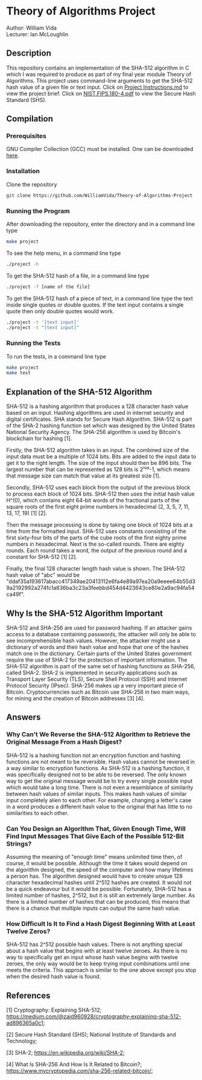# Theory of Algorithms Project
Author: William Vida <br>
Lecturer: Ian McLoughlin

## Description
This repository contains an implementation of the SHA-512 algorithm in C which I was required to produce as part of my final year module Theory of Algorithms. This project uses command-line arguments to get the SHA-512 hash value of a given file or text input. Click on [Project Instructions.md](Project%20Instructions.md) to view the project brief. Click on [NIST.FIPS.180-4.pdf](NIST.FIPS.180-4.pdf) to view the Secure Hash Standard (SHS).

## Compilation
### Prerequisites
GNU Compiler Collection (GCC) must be installed. One can be downloaded [here](https://gcc.gnu.org/).

### Installation
Clone the repository
```sh
git clone https://github.com/WilliamVida/Theory-of-Algorithms-Project
```

### Running the Program
After downloading the repository, enter the directory and in a command line type
```sh
make project
```
To see the help menu, in a command line type
```sh
./project -h
```
To get the SHA-512 hash of a file, in a command line type
```sh
./project -f [name of the file]
```
To get the SHA-512 hash of a piece of text,  in a command line type the text inside single quotes or double quotes. If the text input contains a single quote then only double quotes would work.
```sh
./project -t '[text input]'
./project -t "[text input]"
```

### Running the Tests
To run the tests, in a command line type
```sh
make project
make test
```

## Explanation of the SHA-512 Algorithm
SHA-512 is a hashing algorithm that produces a 128 character hash value based on an input. Hashing algorithms are used in internet security and digital certificates. SHA stands for Secure Hash Algorithm. SHA-512 is part of the SHA-2 hashing function set which was designed by the United States National Security Agency. The SHA-256 algorithm is used by Bitcoin's blockchain for hashing [1].

Firstly, the SHA-512 algorithm takes in an input. The combined size of the input data must be a multiple of 1024 bits. Bits are added to the input data to get it to the right length. The size of the input should then be 896 bits. The largest number that can be represented as 128 bits is 2¹²⁸-1, which means that message size can match that value at its greatest size [1].

Secondly, SHA-512 uses each block from the output of the previous block to process each block of 1024 bits. SHA-512 then uses the initial hash value H^(0), which contains eight 64-bit words of the fractional parts of the square roots of the first eight prime numbers in hexadecimal (2, 3, 5, 7, 11, 13, 17, 19) [1] [2].

Then the message processing is done by taking one block of 1024 bits at a time from the formatted input. SHA-512 uses constants consisting of the first sixty-four bits of the parts of the cube roots of the first eighty prime numbers in hexadecimal. Next is the so-called rounds. There are eighty rounds. Each round takes a word, the output of the previous round and a constant for SHA-512 [1] [2].

Finally, the final 128 character length hash value is shown. The SHA-512 hash value of "abc" would be "ddaf35a193617abacc417349ae20413112e6fa4e89a97ea20a9eeee64b55d39a2192992a274fc1a836ba3c23a3feebbd454d4423643ce80e2a9ac94fa54ca49f".

## Why Is the SHA-512 Algorithm Important
SHA-512 and SHA-256 are used for password hashing. If an attacker gains access to a database containing passwords, the attacker will only be able to see incomprehensible hash values. However, the attacker might use a dictionary of words and their hash value and hope that one of the hashes match one in the dictionary. Certain parts of the United States government require the use of SHA-2 for the protection of important information. The SHA-512 algorithm is part of the same set of hashing functions as SHA-256, called SHA-2. SHA-2 is implemented in security applications such as Transport Layer Security (TLS), Secure Shell Protocol (SSH) and Internet Protocol Security (IPsec). SHA-256 makes up a very important piece of Bitcoin.  Cryptocurrencies such as Bitcoin use SHA-256 in two main ways, for mining and the creation of Bitcoin addresses [3] [4]. 

## Answers
### Why Can't We Reverse the SHA-512 Algorithm to Retrieve the Original Message From a Hash Digest?
SHA-512 is a hashing function not an encryption function and hashing functions are not meant to be reversible. Hash values cannot be reversed in a way similar to encryption functions. As SHA-512 is a hashing function, it was specifically designed not to be able to be reversed. The only known way to get the original message would be to try every single possible input which would take a long time. There is not even a resemblance of similarity between hash values of similar inputs. This makes hash values of similar input completely alien to each other. For example, changing a letter's case in a word produces a different hash value to the original that has little to no similarities to each other.

### Can You Design an Algorithm That, Given Enough Time, Will Find Input Messages That Give Each of the Possible 512-Bit Strings?
Assuming the meaning of "enough time" means unlimited time then, of course, it would be possible. Although the time it takes would depend on the algorithm designed, the speed of the computer and how many lifetimes a person has. The algorithm designed would have to create unique 128 character hexadecimal hashes until 2^512 hashes are created. It would not be a quick endeavour but it would be possible. Fortunately, SHA-512 has a limited number of hashes, 2^512, but it is still an extremely large number. As there is a limited number of hashes that can be produced, this means that there is a chance that multiple inputs can output the same hash value.

### How Difficult Is It to Find a Hash Digest Beginning With at Least Twelve Zeros?
SHA-512 has 2^512 possible hash values. There is not anything special about a hash value that begins with at least twelve zeroes. As there is no way to specifically get an input whose hash value begins with twelve zeroes, the only way would be to keep trying input combinations until one meets the criteria. This approach is similar to the one above except you stop when the desired hash value is found.

## References
[1] Cryptography: Explaining SHA-512; https://medium.com/@zaid960928/cryptography-explaining-sha-512-ad896365a0c1;

[2] Secure Hash Standard (SHS); National Institute of Standards and Technology;

[3] SHA-2; https://en.wikipedia.org/wiki/SHA-2;

[4] What Is SHA-256 And How Is It Related to Bitcoin?; https://www.mycryptopedia.com/sha-256-related-bitcoin/;
